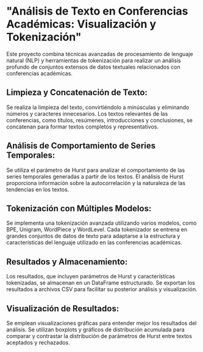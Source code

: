 # "Análisis de Texto en Conferencias Académicas: Visualización y Tokenización"

Este proyecto combina técnicas avanzadas de procesamiento de lenguaje natural (NLP) y herramientas de tokenización para realizar un análisis profundo de conjuntos extensos de datos textuales relacionados con conferencias académicas. 

## Limpieza y Concatenación de Texto:

Se realiza la limpieza del texto, convirtiéndolo a minúsculas y eliminando números y caracteres innecesarios.
Los textos relevantes de las conferencias, como títulos, resúmenes, introducciones y conclusiones, se concatenan para formar textos completos y representativos.

## Análisis de Comportamiento de Series Temporales:

Se utiliza el parámetro de Hurst para analizar el comportamiento de las series temporales generadas a partir de los textos.
El análisis de Hurst proporciona información sobre la autocorrelación y la naturaleza de las tendencias en los textos.

## Tokenización con Múltiples Modelos:

Se implementa una tokenización avanzada utilizando varios modelos, como BPE, Unigram, WordPiece y WordLevel.
Cada tokenizador se entrena en grandes conjuntos de datos de texto para adaptarse a la estructura y características del lenguaje utilizado en las conferencias académicas.

## Resultados y Almacenamiento:

Los resultados, que incluyen parámetros de Hurst y características tokenizadas, se almacenan en un DataFrame estructurado.
Se exportan los resultados a archivos CSV para facilitar su posterior análisis y visualización.

## Visualización de Resultados:

Se emplean visualizaciones gráficas para entender mejor los resultados del análisis.
Se utilizan boxplots y gráficos de distribución acumulada para comparar y contrastar la distribución de parámetros de Hurst entre textos aceptados y rechazados.
